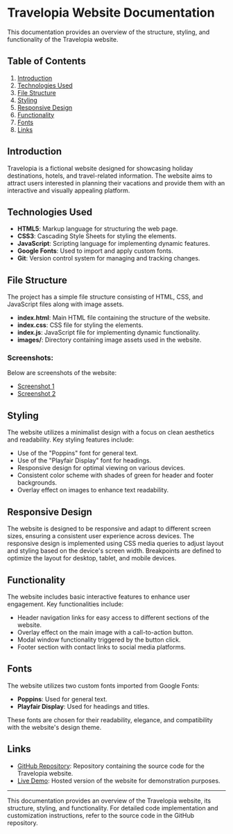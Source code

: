 # Travelopia Website Documentation

This documentation provides an overview of the structure, styling, and functionality of the Travelopia website.

## Table of Contents

1. [Introduction](#introduction)
2. [Technologies Used](#technologies-used)
3. [File Structure](#file-structure)
4. [Styling](#styling)
5. [Responsive Design](#responsive-design)
6. [Functionality](#functionality)
7. [Fonts](#fonts)
8. [Links](#links)

## Introduction

Travelopia is a fictional website designed for showcasing holiday destinations, hotels, and travel-related information. The website aims to attract users interested in planning their vacations and provide them with an interactive and visually appealing platform.

## Technologies Used

- **HTML5**: Markup language for structuring the web page.
- **CSS3**: Cascading Style Sheets for styling the elements.
- **JavaScript**: Scripting language for implementing dynamic features.
- **Google Fonts**: Used to import and apply custom fonts.
- **Git**: Version control system for managing and tracking changes.

## File Structure

The project has a simple file structure consisting of HTML, CSS, and JavaScript files along with image assets.

- **index.html**: Main HTML file containing the structure of the website.
- **index.css**: CSS file for styling the elements.
- **index.js**: JavaScript file for implementing dynamic functionality.
- **images/**: Directory containing image assets used in the website.

### Screenshots:
Below are screenshots of the website:
- [Screenshot 1](image_link_1)
- [Screenshot 2](image_link_2)


## Styling

The website utilizes a minimalist design with a focus on clean aesthetics and readability. Key styling features include:

- Use of the "Poppins" font for general text.
- Use of the "Playfair Display" font for headings.
- Responsive design for optimal viewing on various devices.
- Consistent color scheme with shades of green for header and footer backgrounds.
- Overlay effect on images to enhance text readability.

## Responsive Design

The website is designed to be responsive and adapt to different screen sizes, ensuring a consistent user experience across devices. The responsive design is implemented using CSS media queries to adjust layout and styling based on the device's screen width. Breakpoints are defined to optimize the layout for desktop, tablet, and mobile devices.

## Functionality

The website includes basic interactive features to enhance user engagement. Key functionalities include:

- Header navigation links for easy access to different sections of the website.
- Overlay effect on the main image with a call-to-action button.
- Modal window functionality triggered by the button click.
- Footer section with contact links to social media platforms.

## Fonts

The website utilizes two custom fonts imported from Google Fonts:

- **Poppins**: Used for general text.
- **Playfair Display**: Used for headings and titles.

These fonts are chosen for their readability, elegance, and compatibility with the website's design theme.

## Links

- [GitHub Repository](https://github.com/PavanBhaskarThota/travelopia): Repository containing the source code for the Travelopia website.
- [Live Demo](https://yourusername.github.io/travelopia): Hosted version of the website for demonstration purposes.

---

This documentation provides an overview of the Travelopia website, its structure, styling, and functionality. For detailed code implementation and customization instructions, refer to the source code in the GitHub repository.